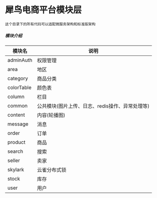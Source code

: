 # 犀鸟电商平台模块层
    这个目录下的所有代码可以适配微服务架构和标准版架构
    
    
##### 模块介绍

 | 模块名                                        |  说明                                                           | 
 | --------------------------------------------- | --------------------------------------------------------------- | 
 | adminAuth                                     | 权限管理                                                       |
 | area                                          | 地区                                                           |
 | category                                      | 商品分类                                                       |
 | colorTable                                    | 颜色表                                                         |
 | column                                        | 栏目                                                           |
 | common                                        | 公共模块(图片上传、日志、redis操作、异常处理等)                |
 | content                                        | 内容(轮播图)                                                  |
 | message                                        | 消息                                                          |
 | order                                          | 订单                                                          |
 | product                                        | 商品                                                          |
 | search                                         | 搜索                                                          |
 | seller                                         | 卖家                                                        |
 | skylark                                        | 云雀分布式锁                                                 |
 | stock                                          | 库存                                                         |
 | user                                           | 用户                                                         |
